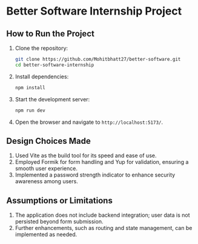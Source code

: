 # Better Software Internship Project

## How to Run the Project

1. Clone the repository:

   ```bash
   git clone https://github.com/Mohitbhatt27/better-software.git
   cd better-software-internship
   ```

2. Install dependencies:

   ```bash
   npm install
   ```

3. Start the development server:

   ```bash
   npm run dev
   ```

4. Open the browser and navigate to `http://localhost:5173/`.

## Design Choices Made

1. Used Vite as the build tool for its speed and ease of use.
2. Employed Formik for form handling and Yup for validation, ensuring a smooth user experience.
3. Implemented a password strength indicator to enhance security awareness among users.

## Assumptions or Limitations

1. The application does not include backend integration; user data is not persisted beyond form submission.
2. Further enhancements, such as routing and state management, can be implemented as needed.
